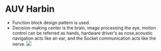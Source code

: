# AUV Harbin
* Function block design pattern is used.
* Decision-making center is the brain, image processing the eye, motion control can be referred as hands, hardware driver's as nose,acoustic navigation acts like an ear, and the Socket communication acts like the nerve.
![](https://screenshotscdn.firefoxusercontent.com/images/68948f97-e2f6-4f12-8f28-2805facbc75c.png/Screenshot_2019-05-24_%EF%80%A0_-_HarbinEngineeringUni_2016_RoboSub_Journal_pdf.png)
